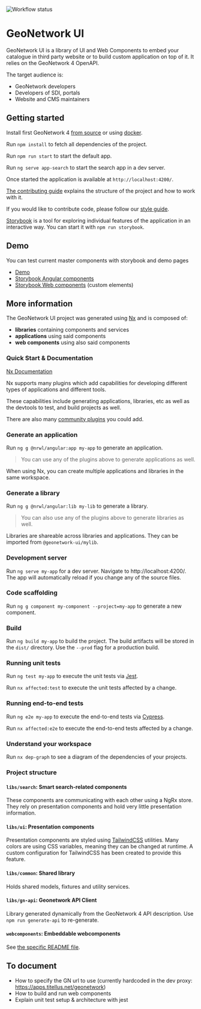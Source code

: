 ![Workflow status](https://github.com/geonetwork/geonetwork-ui/workflows/Build/badge.svg?branch=master)

# GeoNetwork UI

GeoNetwork UI is a library of UI and Web Components to embed your catalogue in third party website or to build custom application on top of it. It relies on the GeoNetwork 4 OpenAPI.

The target audience is:

- GeoNetwork developers
- Developers of SDI, portals
- Website and CMS maintainers

## Getting started

Install first GeoNetwork 4 [from source](https://geonetwork-opensource.org/manuals/4.0.x/eng/users/install-guide/installing-from-source-code.html#building-running)
or using [docker](https://github.com/geonetwork/docker-geonetwork/tree/master/4.0.1).

Run `npm install` to fetch all dependencies of the project.

Run `npm run start` to start the default app.

Run `ng serve app-search` to start the search app in a dev server.

Once started the application is available at `http://localhost:4200/`.

[The contributing guide](CONTRIBUTING.md) explains the structure of the project and how to work with it.

If you would like to contribute code, please follow our [style guide](STYLEGUIDE.md).

[Storybook](https://storybook.js.org) is a tool for exploring individual features of the application in an interactive way.
You can start it with `npm run storybook`.

## Demo

You can test current master components with storybook and demo pages

- [Demo](https://geonetwork.github.io/geonetwork-ui/master/demo/)
- [Storybook Angular components](https://geonetwork.github.io/geonetwork-ui/master/storybook/?path=/story/ui--auto-complete-story)
- [Storybook Web components](https://geonetwork.github.io/geonetwork-ui/master/storybook-wc/) (custom elements)

## More information

The GeoNetwork UI project was generated using [Nx](https://nx.dev) and is composed of:

- **libraries** containing components and services
- **applications** using said components
- **web components** using also said components

### Quick Start & Documentation

[Nx Documentation](https://nx.dev/angular)

Nx supports many plugins which add capabilities for developing different types of applications and different tools.

These capabilities include generating applications, libraries, etc as well as the devtools to test, and build projects as well.

There are also many [community plugins](https://nx.dev/nx-community) you could add.

### Generate an application

Run `ng g @nrwl/angular:app my-app` to generate an application.

> You can use any of the plugins above to generate applications as well.

When using Nx, you can create multiple applications and libraries in the same workspace.

### Generate a library

Run `ng g @nrwl/angular:lib my-lib` to generate a library.

> You can also use any of the plugins above to generate libraries as well.

Libraries are shareable across libraries and applications. They can be imported from `@geonetwork-ui/mylib`.

### Development server

Run `ng serve my-app` for a dev server. Navigate to http://localhost:4200/. The app will automatically reload if you change any of the source files.

### Code scaffolding

Run `ng g component my-component --project=my-app` to generate a new component.

### Build

Run `ng build my-app` to build the project. The build artifacts will be stored in the `dist/` directory. Use the `--prod` flag for a production build.

### Running unit tests

Run `ng test my-app` to execute the unit tests via [Jest](https://jestjs.io).

Run `nx affected:test` to execute the unit tests affected by a change.

### Running end-to-end tests

Run `ng e2e my-app` to execute the end-to-end tests via [Cypress](https://www.cypress.io).

Run `nx affected:e2e` to execute the end-to-end tests affected by a change.

### Understand your workspace

Run `nx dep-graph` to see a diagram of the dependencies of your projects.

### Project structure

#### `libs/search`: Smart search-related components

These components are communicating with each other using a NgRx store. They rely on presentation components and hold very little
presentation information.

#### `libs/ui`: Presentation components

Presentation components are styled using [TailwindCSS](https://tailwindcss.com/) utilities. Many colors are using CSS variables,
meaning they can be changed at runtime. A custom configuration for TailwindCSS has been created to provide this feature.

#### `libs/common`: Shared library

Holds shared models, fixtures and utility services.

#### `libs/gn-api`: Geonetwork API Client

Library generated dynamically from the GeoNetwork 4 API description. Use `npm run generate-api` to re-generate.

#### `webcomponents`: Embeddable webcomponents

See [the specific README file](webcomponents).

## To document

- How to specify the GN url to use (currently hardcoded in the dev proxy: https://apps.titellus.net/geonetwork)
- How to build and run web components
- Explain unit test setup & architecture with jest
